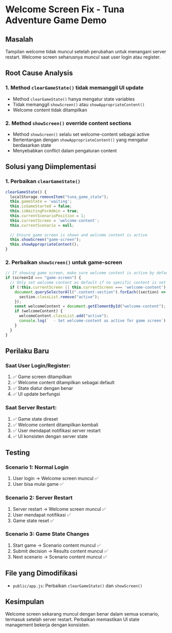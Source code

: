 # Welcome Screen Fix - Tuna Adventure Game Demo

## Masalah
Tampilan welcome tidak muncul setelah perubahan untuk menangani server restart. Welcome screen seharusnya muncul saat user login atau register.

## Root Cause Analysis

### 1. **Method `clearGameState()` tidak memanggil UI update**
- Method `clearGameState()` hanya mengatur state variables
- Tidak memanggil `showScreen()` atau `showAppropriateContent()`
- Welcome content tidak ditampilkan

### 2. **Method `showScreen()` override content sections**
- Method `showScreen()` selalu set welcome-content sebagai active
- Bertentangan dengan `showAppropriateContent()` yang mengatur berdasarkan state
- Menyebabkan conflict dalam pengaturan content

## Solusi yang Diimplementasi

### 1. **Perbaikan `clearGameState()`**
```javascript
clearGameState() {
  localStorage.removeItem("tuna_game_state");
  this.gameState = 'waiting';
  this.isGameStarted = false;
  this.isWaitingForAdmin = true;
  this.currentScenarioPosition = 1;
  this.currentScreen = 'welcome-content';
  this.currentScenario = null;
  
  // Ensure game screen is shown and welcome content is active
  this.showScreen("game-screen");
  this.showAppropriateContent();
}
```

### 2. **Perbaikan `showScreen()` untuk game-screen**
```javascript
// If showing game screen, make sure welcome content is active by default
if (screenId === "game-screen") {
  // Only set welcome content as default if no specific content is set
  if (!this.currentScreen || this.currentScreen === 'welcome-content') {
    document.querySelectorAll(".content-section").forEach((section) => {
      section.classList.remove("active");
    });
    const welcomeContent = document.getElementById("welcome-content");
    if (welcomeContent) {
      welcomeContent.classList.add("active");
      console.log(`  - Set welcome-content as active for game screen`);
    }
  }
}
```

## Perilaku Baru

### **Saat User Login/Register:**
1. ✅ Game screen ditampilkan
2. ✅ Welcome content ditampilkan sebagai default
3. ✅ State diatur dengan benar
4. ✅ UI update berfungsi

### **Saat Server Restart:**
1. ✅ Game state direset
2. ✅ Welcome content ditampilkan kembali
3. ✅ User mendapat notifikasi server restart
4. ✅ UI konsisten dengan server state

## Testing

### **Scenario 1: Normal Login**
1. User login → Welcome screen muncul ✅
2. User bisa mulai game ✅

### **Scenario 2: Server Restart**
1. Server restart → Welcome screen muncul ✅
2. User mendapat notifikasi ✅
3. Game state reset ✅

### **Scenario 3: Game State Changes**
1. Start game → Scenario content muncul ✅
2. Submit decision → Results content muncul ✅
3. Next scenario → Scenario content muncul ✅

## File yang Dimodifikasi
- `public/app.js`: Perbaikan `clearGameState()` dan `showScreen()`

## Kesimpulan
Welcome screen sekarang muncul dengan benar dalam semua scenario, termasuk setelah server restart. Perbaikan memastikan UI state management bekerja dengan konsisten.
